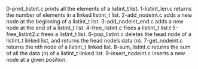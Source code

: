 0-print_listint.c prints all the elements of a listint_t list.
1-listint_len.c returns the number of elements in a linked listint_t list.
2-add_nodeint.c adds a new node at the beginning of a listint_t list.
3-add_nodeint_end.c adds a new node at the end of a listint_t list.
4-free_listint.c frees a listint_t list.t
5-free_listint2.c frees a listint_t list.
6-pop_listint.c deletes the head node of a listint_t linked list, and returns the head node’s data (n).
7-get_nodeint.c returns the nth node of a listint_t linked list.
8-sum_listint.c returns the sum of all the data (n) of a listint_t linked list.
9-insert_nodeint.c inserts a new node at a given position.
